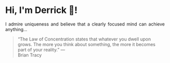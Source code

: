 # Hi, I'm Derrick 👋!
<p align="justify">I admire uniqueness and believe that a clearly focused mind can achieve anything...</p> 
<!-- #quote-start -->
<blockquote>&ldquo;The Law of Concentration states that whatever you dwell upon grows. The more you think about something, the more it becomes part of your reality.&rdquo; &mdash; <footer>Brian Tracy</footer></blockquote>
<!-- #quote-end -->
